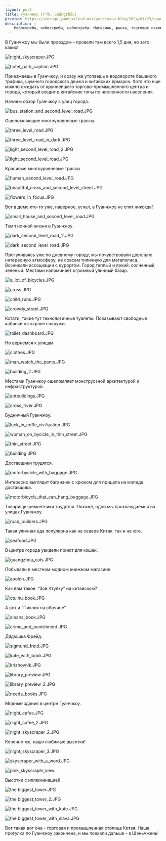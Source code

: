 ```yaml
---
layout: post
title: Гуанчжоу (广州, Guǎngzhōu)  
preview: https://storage.yandexcloud.net/yarkivaev-blog/2024/01/23/guangzhou/night_skyscraper.jpg
description: |
    Небоскребы, небоскребы, небоскребы. Магазины, рынки, торговые лавки. И конечно же, много современных, модных мест в Гуанчжоу.
---
```


В Гуанчжоу мы были проездом - провели там всего 1,5 дня, но зато каких!

![night_skyscraper.JPG][night_skyscraper]

![hotel_park_caption.JPG][hotel_park_caption]

Приезжаешь в Гуанчжоу, и сразу же утопаешь в водовороте бешеного трафика, шумного городского движа и китайских ярмарок. Хотя что еще можно ожидать от крупнейшего торгово-промышленного центра и города, который входит в китайские топы по численности населения.

Начнем обзор Гуанчжоу с улиц города.

![bus_station_and_second_level_road.JPG][bus_station_and_second_level_road]

Ошеломляющие многоуровневые трассы.

![three_level_road.JPG][three_level_road]

![three_level_road_in_dark.JPG][three_level_road_in_dark]

![light_second_level_road_2.JPG][light_second_level_road_2]

![light_second_level_road.JPG][light_second_level_road]

Красивые многоуровневые трассы.

![human_second_level_road.JPG][human_second_level_road]

![beautiful_cross_and_second_level_street.JPG][beautiful_cross_and_second_level_street]

![flowers_in_focus.JPG][flowers_in_focus]

Вот в доме кто-то уже, наверное, уснул, а Гуанчжоу не спит никогда!

![small_house_and_second_level_road.JPG][small_house_and_second_level_road]

Темп ночной жизни в Гуанчжоу.

![dark_second_level_road_2.JPG][dark_second_level_road_2]

![dark_second_level_road.JPG][dark_second_level_road]

Прогуливаясь уже по дневному городу, мы почувствовали довольно интересную атмосферу, не совсем типичную для мегаполиса. Возникали ассоциации с курортом. Город теплый и яркий: солнечный, зеленый. Местами напоминает огромный уличный базар. 

![a_lot_of_bicycles.JPG][a_lot_of_bicycles]

![cross.JPG][cross]

![child_runs.JPG][child_runs]

![crowdy_street.JPG][crowdy_street]

Кстати, такие тут технологичные туалеты. Показывают свободные кабинки на экране снаружи.

![toilet_dashboard.JPG][toilet_dashboard]

Но вернемся к улицам.

![clothes.JPG][clothes]

![man_watch_the_pants.JPG][man_watch_the_pants]

![building_2.JPG][building_2]

Местами Гуанчжоу ошеломляет монструозной архитектурой и инфраструктурой.

![antbuildings.JPG][antbuildings]

![cross_river.JPG][cross_river]

Будничный Гуанчжоу.

![luck_in_coffe_civilization.JPG][luck_in_coffe_civilization]

![woman_on_bycicle_in_thin_street.JPG][woman_on_bycicle_in_thin_street]

![thin_street.JPG][thin_street]

![building.JPG][building]

Доставщики трудятся.

![motorbycicle_with_baggage.JPG][motorbycicle_with_baggage]

Интересно выглядит багажник с крюком для прицепа на мопеде доставщика.

![motorbicycle_that_can_hang_baggage.JPG][motorbicycle_that_can_hang_baggage]

Товарищи-ремонтники трудятся. Похоже, одни мы прохлаждаемся на улицах Гуанчжоу.

![road_builders.JPG][road_builders]

Такая уличная еда популярна как на севере Китая, так и на юге. 

![seafood.JPG][seafood]

В центре города увидели приют для кошек.

![guangzhou_cats.JPG][guangzhou_cats]

Побывали в местном модном книжном магазине.

![apolon.JPG][apolon]

Как вам такое: “Зов Ктулху” на китайском?

![ctulhu_book.JPG][ctulhu_book]


А вот и “Пикник на обочине”.

![aleans_book.JPG][aleans_book]



![crime_and_punishment.JPG][crime_and_punishment]

Дядюшка Фрейд.

![sigmund_freid.JPG][sigmund_freid]

![kate_with_book.JPG][kate_with_book]

![krizhovnik.JPG][krizhovnik]

![library_preview.JPG][library_preview]

![library_preview_2.JPG][library_preview_2]

![needs_books.JPG][needs_books]

Модные здания в центре Гуанчжоу.

![night_cafee.JPG][night_cafee]

![night_cafee_2.JPG][night_cafee_2]

![night_skyscraper_2.JPG][night_skyscraper_2]

Конечно же, наши любимые высотки!

![night_skyscraper_3.JPG][night_skyscraper_3]

![skyscraper_with_a_word.JPG][skyscraper_with_a_word]

![pink_skyscraper_view][pink_skyscrapers_view]

Высотки с иллюминацией.

![the biggest_tower.JPG][the_biggest_tower]

![the biggest_tower_2.JPG][the_biggest_tower_2]

![the biggest_tower_with_kate.JPG][the_biggest_tower_with_kate]

![the biggest_tower_with_slava.JPG][the_biggest_tower_with_slava]

Вот такая вот она - торговая и промышленная столица Китая. Наша прогулка по Гуанчжоу закончена, и мы поехали дальше - в Шэньчжень!


[night_skyscraper]: https://storage.yandexcloud.net/yarkivaev-blog/2024/01/23/guangzhou/night_skyscraper.jpg
[hotel_park_caption]: https://storage.yandexcloud.net/yarkivaev-blog/2024/01/23/guangzhou/hotel_park_caption.jpg
[bus_station_and_second_level_road]: https://storage.yandexcloud.net/yarkivaev-blog/2024/01/23/guangzhou/bus_station_and_second_level_road.jpg
[three_level_road]: https://storage.yandexcloud.net/yarkivaev-blog/2024/01/23/guangzhou/three_level_road.jpg
[three_level_road_in_dark]: https://storage.yandexcloud.net/yarkivaev-blog/2024/01/23/guangzhou/three_level_road_in_dark.jpg
[light_second_level_road_2]: https://storage.yandexcloud.net/yarkivaev-blog/2024/01/23/guangzhou/light_second_level_road_2.jpg
[light_second_level_road]: https://storage.yandexcloud.net/yarkivaev-blog/2024/01/23/guangzhou/light_second_level_road.jpg
[human_second_level_road]: https://storage.yandexcloud.net/yarkivaev-blog/2024/01/23/guangzhou/human_second_level_road.jpg
[beautiful_cross_and_second_level_street]: https://storage.yandexcloud.net/yarkivaev-blog/2024/01/23/guangzhou/beautiful_cross_and_second_level_street.jpg
[flowers_in_focus]: https://storage.yandexcloud.net/yarkivaev-blog/2024/01/23/guangzhou/flowers_in_focus.jpg
[small_house_and_second_level_road]: https://storage.yandexcloud.net/yarkivaev-blog/2024/01/23/guangzhou/small_house_and_second_level_road.jpg
[dark_second_level_road_2]: https://storage.yandexcloud.net/yarkivaev-blog/2024/01/23/guangzhou/dark_second_level_road_2.jpg
[dark_second_level_road]: https://storage.yandexcloud.net/yarkivaev-blog/2024/01/23/guangzhou/dark_second_level_road.jpg
[a_lot_of_bicycles]: https://storage.yandexcloud.net/yarkivaev-blog/2024/01/23/guangzhou/a_lot_of_bicycles.jpg
[cross]: https://storage.yandexcloud.net/yarkivaev-blog/2024/01/23/guangzhou/cross.jpg
[child_runs]: https://storage.yandexcloud.net/yarkivaev-blog/2024/01/23/guangzhou/child_runs.jpg
[crowdy_street]: https://storage.yandexcloud.net/yarkivaev-blog/2024/01/23/guangzhou/crowdy_street.jpg
[toilet_dashboard]: https://storage.yandexcloud.net/yarkivaev-blog/2024/01/23/guangzhou/toilet_dashboard.jpg
[clothes]: https://storage.yandexcloud.net/yarkivaev-blog/2024/01/23/guangzhou/clothes.jpg
[man_watch_the_pants]: https://storage.yandexcloud.net/yarkivaev-blog/2024/01/23/guangzhou/man_watch_the_pants.jpg
[building_2]: https://storage.yandexcloud.net/yarkivaev-blog/2024/01/23/guangzhou/building_2.jpg
[antbuildings]: https://storage.yandexcloud.net/yarkivaev-blog/2024/01/23/guangzhou/antbuildings.jpg
[cross_river]: https://storage.yandexcloud.net/yarkivaev-blog/2024/01/23/guangzhou/cross_river.jpg
[luck_in_coffe_civilization]: https://storage.yandexcloud.net/yarkivaev-blog/2024/01/23/guangzhou/luck_in_coffe_civilization.jpg
[woman_on_bycicle_in_thin_street]: https://storage.yandexcloud.net/yarkivaev-blog/2024/01/23/guangzhou/woman_on_bycicle_in_thin_street.jpg
[thin_street]: https://storage.yandexcloud.net/yarkivaev-blog/2024/01/23/guangzhou/thin_street.jpg
[building]: https://storage.yandexcloud.net/yarkivaev-blog/2024/01/23/guangzhou/building.jpg
[motorbycicle_with_baggage]: https://storage.yandexcloud.net/yarkivaev-blog/2024/01/23/guangzhou/motorbycicle_with_baggage.jpg
[motorbicycle_that_can_hang_baggage]: https://storage.yandexcloud.net/yarkivaev-blog/2024/01/23/guangzhou/motorbicycle_that_can_hang_baggage.jpg
[road_builders]: https://storage.yandexcloud.net/yarkivaev-blog/2024/01/23/guangzhou/road_builders.jpg
[seafood]: https://storage.yandexcloud.net/yarkivaev-blog/2024/01/23/guangzhou/seafood.jpg
[guangzhou_cats]: https://storage.yandexcloud.net/yarkivaev-blog/2024/01/23/guangzhou/guangzhou_cats.jpg
[apolon]: https://storage.yandexcloud.net/yarkivaev-blog/2024/01/23/guangzhou/apolon.jpg
[ctulhu_book]: https://storage.yandexcloud.net/yarkivaev-blog/2024/01/23/guangzhou/ctulhu_book.jpg
[aleans_book]: https://storage.yandexcloud.net/yarkivaev-blog/2024/01/23/guangzhou/aleans_book.jpg
[crime_and_punishment]: https://storage.yandexcloud.net/yarkivaev-blog/2024/01/23/guangzhou/crime_and_punishment.jpg
[sigmund_freid]: https://storage.yandexcloud.net/yarkivaev-blog/2024/01/23/guangzhou/sigmund_freid.jpg
[kate_with_book]: https://storage.yandexcloud.net/yarkivaev-blog/2024/01/23/guangzhou/kate_with_book.jpg
[krizhovnik]: https://storage.yandexcloud.net/yarkivaev-blog/2024/01/23/guangzhou/krizhovnik.jpg
[library_preview]: https://storage.yandexcloud.net/yarkivaev-blog/2024/01/23/guangzhou/library_preview.jpg
[library_preview_2]: https://storage.yandexcloud.net/yarkivaev-blog/2024/01/23/guangzhou/library_preview_2.jpg
[needs_books]: https://storage.yandexcloud.net/yarkivaev-blog/2024/01/23/guangzhou/needs_books.jpg
[night_cafee]: https://storage.yandexcloud.net/yarkivaev-blog/2024/01/23/guangzhou/night_cafee.jpg
[night_cafee_2]: https://storage.yandexcloud.net/yarkivaev-blog/2024/01/23/guangzhou/night_cafee_2.jpg
[night_skyscraper_2]: https://storage.yandexcloud.net/yarkivaev-blog/2024/01/23/guangzhou/night_skyscraper_2.jpg
[night_skyscraper_3]: https://storage.yandexcloud.net/yarkivaev-blog/2024/01/23/guangzhou/night_skyscraper_3.jpg
[skyscraper_with_a_word]: https://storage.yandexcloud.net/yarkivaev-blog/2024/01/23/guangzhou/skyscraper_with_a_word.jpg
[pink_skyscrapers_view]: https://storage.yandexcloud.net/yarkivaev-blog/2024/01/23/guangzhou/pink_skyscrapers_view.JPG
[the_biggest_tower]: https://storage.yandexcloud.net/yarkivaev-blog/2024/01/23/guangzhou/the_biggest_tower.jpg
[the_biggest_tower_2]: https://storage.yandexcloud.net/yarkivaev-blog/2024/01/23/guangzhou/the_biggest_tower_2.jpg
[the_biggest_tower_with_kate]: https://storage.yandexcloud.net/yarkivaev-blog/2024/01/23/guangzhou/the_biggest_tower_with_kate.jpg
[the_biggest_tower_with_slava]: https://storage.yandexcloud.net/yarkivaev-blog/2024/01/23/guangzhou/the_biggest_tower_with_slava.jpg
